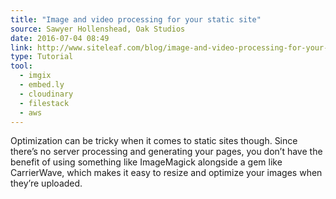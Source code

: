 ```yaml
---
title: "Image and video processing for your static site"
source: Sawyer Hollenshead, Oak Studios
date: 2016-07-04 08:49
link: http://www.siteleaf.com/blog/image-and-video-processing-for-your-static-site/
type: Tutorial
tool:
  - imgix
  - embed.ly
  - cloudinary
  - filestack
  - aws
---
```

Optimization can be tricky when it comes to static sites though. Since there’s no server processing and generating your pages, you don’t have the benefit of using something like ImageMagick alongside a gem like CarrierWave, which makes it easy to resize and optimize your images when they’re uploaded.





